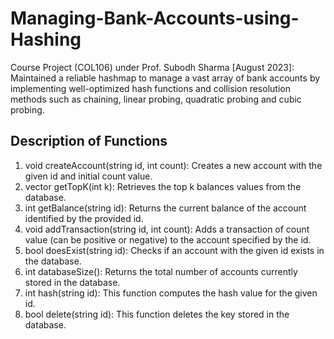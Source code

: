 # Managing-Bank-Accounts-using-Hashing
Course Project (COL106) under Prof. Subodh Sharma [August 2023]: Maintained a reliable hashmap to manage a vast array of bank accounts by implementing well-optimized hash functions and collision resolution methods such as chaining, linear probing, quadratic probing and cubic probing.
## Description of Functions
1. void createAccount(string id, int count): Creates a new account with the given id and initial count value.
1. vector<int> getTopK(int k): Retrieves the top k balances values from the database.
1. int getBalance(string id): Returns the current balance of the account identified by the provided id.
1. void addTransaction(string id, int count): Adds a transaction of count value (can be positive or negative) to the account specified by the id.
1. bool doesExist(string id): Checks if an account with the given id exists in the database.
1. int databaseSize(): Returns the total number of accounts currently stored in the database.
1. int hash(string id): This function computes the hash value for the given id.
1. bool delete(string id): This function deletes the key stored in the database.
